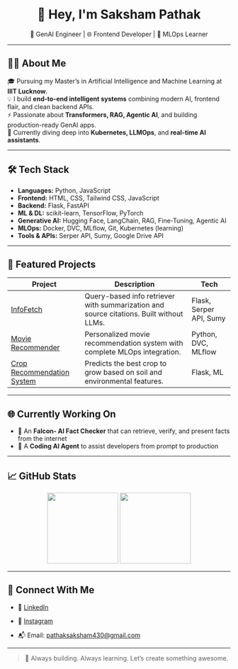 <h1 align="center">👋 Hey, I'm Saksham Pathak</h1>
<p align="center">
  🧠 GenAI Engineer | 🌐 Frontend Developer | 🚀 MLOps Learner
</p>

---

## 🧑‍💻 About Me

🎓 Pursuing my Master’s in Artificial Intelligence and Machine Learning at **IIIT Lucknow**.  
💡 I build **end-to-end intelligent systems** combining modern AI, frontend flair, and clean backend APIs.  
⚡ Passionate about **Transformers, RAG, Agentic AI**, and building production-ready GenAI apps.  
🌱 Currently diving deep into **Kubernetes, LLMOps**, and **real-time AI assistants**.

---

## 🛠️ Tech Stack

- **Languages:** Python, JavaScript  
- **Frontend:** HTML, CSS, Tailwind CSS, JavaScript  
- **Backend:** Flask, FastAPI  
- **ML & DL:** scikit-learn, TensorFlow, PyTorch  
- **Generative AI:** Hugging Face, LangChain, RAG, Fine-Tuning, Agentic AI  
- **MLOps:** Docker, DVC, MLflow, Git, Kubernetes (learning)  
- **Tools & APIs:** Serper API, Sumy, Google Drive API  

---

## 📌 Featured Projects

| Project | Description | Tech |
|--------|-------------|------|
| [InfoFetch](https://github.com/parthmax2/InfoFetch) | Query-based info retriever with summarization and source citations. Built without LLMs. | Flask, Serper API, Sumy |
| [Movie Recommender](https://github.com/parthmax2/movie-recommender-system) | Personalized movie recommendation system with complete MLOps integration. | Python, DVC, MLflow |
| [Crop Recommendation System](https://github.com/parthmax2/crop-recommendation) | Predicts the best crop to grow based on soil and environmental features. | Flask, ML |

---

## 🌐 Currently Working On

- 🤖 An **Falcon- AI Fact Checker** that can retrieve, verify, and present facts from the internet  
- 🧠 A **Coding AI Agent** to assist developers from prompt to production  

---

## 📈 GitHub Stats

<p align="center">
  <img src="https://github-readme-stats.vercel.app/api?username=parthmax2&show_icons=true&theme=radical" height="160"/>
  <img src="https://github-readme-streak-stats.herokuapp.com/?user=parthmax2&theme=radical" height="160"/>
</p>

---

## 🔗 Connect With Me

- 💼 [LinkedIn](https://www.linkedin.com/in/sakshampathak)
- 📸 [Instagram](https://instagram.com/parthmax_)

- 📬 Email: pathaksaksham430@gmail.com 

---

> 🚀 Always building. Always learning. Let’s create something awesome.


